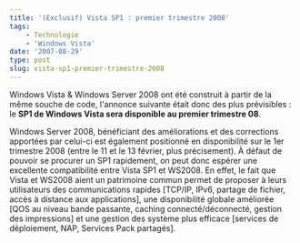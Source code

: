 ```yaml
---
title: '(Exclusif) Vista SP1 : premier trimestre 2008'
tags:
    - Technologie
    - 'Windows Vista'
date: '2007-08-29'
type: post
slug: vista-sp1-premier-trimestre-2008
---
```


Windows Vista &amp; Windows Server 2008 ont été construit à partir de la même souche de code, l'annonce suivante était donc des plus prévisibles&nbsp;: le **SP1 de Windows Vista sera disponible au premier trimestre 08**.

<!-- more -->

Windows Server 2008, bénéficiant des améliorations et des corrections apportées par celui-ci est également positionné en disponibilité sur le 1er trimestre 2008 (entre le 11 et le 13 février, plus précisement). À défaut de pouvoir se procurer un SP1 rapidement, on peut donc espérer une excellente compatibilité entre Vista SP1 et WS2008\. En effet, le fait que Vista et WS2008 aient un patrimoine commun permet de proposer à leurs utilisateurs des communications rapides [TCP/IP, IPv6, partage de fichier, accès à distance aux applications], une disponibilité globale améliorée [QOS au niveau bande passante, caching connecté/déconnecté, gestion des impressions] et une gestion des système plus efficace [services de déploiement, NAP, Services Pack partagés].
